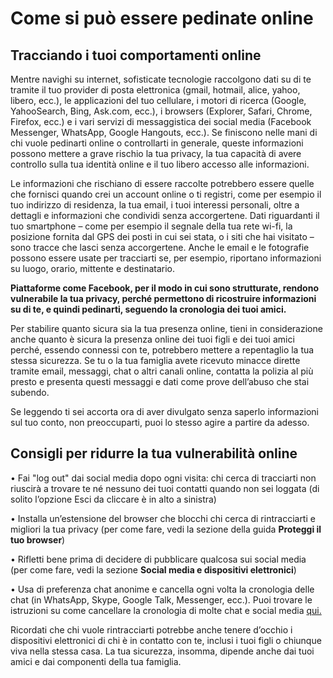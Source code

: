 # **Come si può essere pedinate online**

## **Tracciando i tuoi comportamenti online**

Mentre navighi su internet, sofisticate tecnologie raccolgono dati su di te tramite il tuo provider di posta elettronica \(gmail, hotmail, alice, yahoo, libero, ecc.\), le applicazioni del tuo cellulare, i motori di ricerca \(Google, YahooSearch, Bing, Ask.com, ecc.\), i browsers \(Explorer, Safari, Chrome, Firefox, ecc.\) e i vari servizi di messaggistica dei social media \(Facebook Messenger, WhatsApp, Google Hangouts, ecc.\). Se finiscono nelle mani di chi vuole pedinarti online o controllarti in generale, queste informazioni possono mettere a grave rischio la tua privacy, la tua capacità di avere controllo sulla tua identità online e il tuo libero accesso alle informazioni.

Le informazioni che rischiano di essere raccolte potrebbero essere quelle che fornisci quando crei un account online o ti registri, come per esempio il tuo indirizzo di residenza, la tua email, i tuoi interessi personali, oltre a dettagli e informazioni che condividi senza accorgertene. Dati riguardanti il tuo smartphone – come per esempio il segnale della tua rete wi-fi, la posizione fornita dal GPS dei posti in cui sei stata, o i siti che hai visitato – sono tracce che lasci senza accorgertene. Anche le email e le fotografie possono essere usate per tracciarti se, per esempio, riportano informazioni su luogo, orario, mittente e destinatario.

**Piattaforme come Facebook, per il modo in cui sono strutturate, rendono vulnerabile la tua privacy, perché permettono di ricostruire informazioni su di te, e quindi pedinarti, seguendo la cronologia dei tuoi amici.**

Per stabilire quanto sicura sia la tua presenza online, tieni in considerazione anche quanto è sicura la presenza online dei tuoi figli e dei tuoi amici perché, essendo connessi con te, potrebbero mettere a repentaglio la tua stessa sicurezza. Se tu o la tua famiglia avete ricevuto minacce dirette tramite email, messaggi, chat o altri canali online, contatta la polizia al più presto e presenta questi messaggi e dati come prove dell’abuso che stai subendo.

Se leggendo ti sei accorta ora di aver divulgato senza saperlo informazioni sul tuo conto, non preoccuparti, puoi lo stesso agire a partire da adesso.

## **Consigli per ridurre la tua vulnerabilità online**

• Fai "log out" dai social media dopo ogni visita: chi cerca di tracciarti non riuscirà a trovare te né nessuno dei tuoi contatti quando non sei loggata \(di solito l’opzione Esci da cliccare è in alto a sinistra\)

• Installa un’estensione del browser che blocchi chi cerca di rintracciarti e migliori la tua privacy \(per come fare, vedi la sezione della guida **Proteggi il tuo browser**\)

• Rifletti bene prima di decidere di pubblicare qualcosa sui social media \(per come fare, vedi la sezione **Social media e dispositivi elettronici**\)

• Usa di preferenza chat anonime e cancella ogni volta la cronologia delle chat \(in WhatsApp, Skype, Google Talk, Messenger, ecc.\). Puoi trovare le istruzioni su come cancellare la cronologia di molte chat e social media [qui.](http://www.aranzulla.it/?s=come+cancellare+la+cronologia)

Ricordati che chi vuole rintracciarti potrebbe anche tenere d’occhio i dispositivi elettronici di chi è in contatto con te, inclusi i tuoi figli o chiunque viva nella stessa casa. La tua sicurezza, insomma, dipende anche dai tuoi amici e dai componenti della tua famiglia.

  


